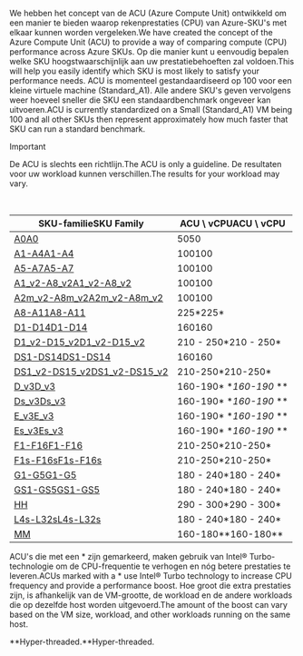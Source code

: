 



<span data-ttu-id="e36ac-101">We hebben het concept van de ACU (Azure Compute Unit) ontwikkeld om een manier te bieden waarop rekenprestaties (CPU) van Azure-SKU's met elkaar kunnen worden vergeleken.</span><span class="sxs-lookup"><span data-stu-id="e36ac-101">We have created the concept of the Azure Compute Unit (ACU) to provide a way of comparing compute (CPU) performance across Azure SKUs.</span></span> <span data-ttu-id="e36ac-102">Op die manier kunt u eenvoudig bepalen welke SKU hoogstwaarschijnlijk aan uw prestatiebehoeften zal voldoen.</span><span class="sxs-lookup"><span data-stu-id="e36ac-102">This will help you easily identify which SKU is most likely to satisfy your performance needs.</span></span>  <span data-ttu-id="e36ac-103">ACU is momenteel gestandaardiseerd op 100 voor een kleine virtuele machine (Standard_A1). Alle andere SKU's geven vervolgens weer hoeveel sneller die SKU een standaardbenchmark ongeveer kan uitvoeren.</span><span class="sxs-lookup"><span data-stu-id="e36ac-103">ACU is currently standardized on a Small (Standard_A1) VM being 100 and all other SKUs then represent approximately how much faster that SKU can run a standard benchmark.</span></span> 

> [!IMPORTANT]
> <span data-ttu-id="e36ac-104">De ACU is slechts een richtlijn.</span><span class="sxs-lookup"><span data-stu-id="e36ac-104">The ACU is only a guideline.</span></span>  <span data-ttu-id="e36ac-105">De resultaten voor uw workload kunnen verschillen.</span><span class="sxs-lookup"><span data-stu-id="e36ac-105">The results for your workload may vary.</span></span> 
> 
> 

<br>

| <span data-ttu-id="e36ac-106">SKU-familie</span><span class="sxs-lookup"><span data-stu-id="e36ac-106">SKU Family</span></span> | <span data-ttu-id="e36ac-107">ACU \ vCPU</span><span class="sxs-lookup"><span data-stu-id="e36ac-107">ACU \ vCPU</span></span> |
| --- | --- |
| [<span data-ttu-id="e36ac-108">A0</span><span class="sxs-lookup"><span data-stu-id="e36ac-108">A0</span></span>](../articles/virtual-machines/windows/sizes-general.md) |<span data-ttu-id="e36ac-109">50</span><span class="sxs-lookup"><span data-stu-id="e36ac-109">50</span></span> |
| [<span data-ttu-id="e36ac-110">A1-A4</span><span class="sxs-lookup"><span data-stu-id="e36ac-110">A1-A4</span></span>](../articles/virtual-machines/windows/sizes-general.md) |<span data-ttu-id="e36ac-111">100</span><span class="sxs-lookup"><span data-stu-id="e36ac-111">100</span></span> |
| [<span data-ttu-id="e36ac-112">A5-A7</span><span class="sxs-lookup"><span data-stu-id="e36ac-112">A5-A7</span></span>](../articles/virtual-machines/windows/sizes-general.md) |<span data-ttu-id="e36ac-113">100</span><span class="sxs-lookup"><span data-stu-id="e36ac-113">100</span></span> |
| [<span data-ttu-id="e36ac-114">A1_v2-A8_v2</span><span class="sxs-lookup"><span data-stu-id="e36ac-114">A1_v2-A8_v2</span></span>](../articles/virtual-machines/windows/sizes-general.md) |<span data-ttu-id="e36ac-115">100</span><span class="sxs-lookup"><span data-stu-id="e36ac-115">100</span></span> |
| [<span data-ttu-id="e36ac-116">A2m_v2-A8m_v2</span><span class="sxs-lookup"><span data-stu-id="e36ac-116">A2m_v2-A8m_v2</span></span>](../articles/virtual-machines/windows/sizes-general.md) |<span data-ttu-id="e36ac-117">100</span><span class="sxs-lookup"><span data-stu-id="e36ac-117">100</span></span> |
| [<span data-ttu-id="e36ac-118">A8-A11</span><span class="sxs-lookup"><span data-stu-id="e36ac-118">A8-A11</span></span>](../articles/virtual-machines/windows/sizes-hpc.md) |<span data-ttu-id="e36ac-119">225*</span><span class="sxs-lookup"><span data-stu-id="e36ac-119">225*</span></span> |
| [<span data-ttu-id="e36ac-120">D1-D14</span><span class="sxs-lookup"><span data-stu-id="e36ac-120">D1-D14</span></span>](../articles/virtual-machines/windows/sizes-general.md) |<span data-ttu-id="e36ac-121">160</span><span class="sxs-lookup"><span data-stu-id="e36ac-121">160</span></span> |
| [<span data-ttu-id="e36ac-122">D1_v2-D15_v2</span><span class="sxs-lookup"><span data-stu-id="e36ac-122">D1_v2-D15_v2</span></span>](../articles/virtual-machines/windows/sizes-general.md) |<span data-ttu-id="e36ac-123">210 - 250*</span><span class="sxs-lookup"><span data-stu-id="e36ac-123">210 - 250*</span></span> |
| [<span data-ttu-id="e36ac-124">DS1-DS14</span><span class="sxs-lookup"><span data-stu-id="e36ac-124">DS1-DS14</span></span>](../articles/virtual-machines/virtual-machines-windows-sizes-memory.md) |<span data-ttu-id="e36ac-125">160</span><span class="sxs-lookup"><span data-stu-id="e36ac-125">160</span></span> |
| [<span data-ttu-id="e36ac-126">DS1_v2-DS15_v2</span><span class="sxs-lookup"><span data-stu-id="e36ac-126">DS1_v2-DS15_v2</span></span>](../articles/virtual-machines/virtual-machines-windows-sizes-memory.md) |<span data-ttu-id="e36ac-127">210-250*</span><span class="sxs-lookup"><span data-stu-id="e36ac-127">210-250*</span></span> |
| [<span data-ttu-id="e36ac-128">D_v3</span><span class="sxs-lookup"><span data-stu-id="e36ac-128">D_v3</span></span>](../articles/virtual-machines/virtual-machines-windows-sizes-general.md) |<span data-ttu-id="e36ac-129">160-190* **</span><span class="sxs-lookup"><span data-stu-id="e36ac-129">160-190* **</span></span> |
| [<span data-ttu-id="e36ac-130">Ds_v3</span><span class="sxs-lookup"><span data-stu-id="e36ac-130">Ds_v3</span></span>](../articles/virtual-machines/virtual-machines-windows-sizes-general.md) |<span data-ttu-id="e36ac-131">160-190* **</span><span class="sxs-lookup"><span data-stu-id="e36ac-131">160-190* **</span></span> |
| [<span data-ttu-id="e36ac-132">E_v3</span><span class="sxs-lookup"><span data-stu-id="e36ac-132">E_v3</span></span>](../articles/virtual-machines/virtual-machines-windows-sizes-memory.md) |<span data-ttu-id="e36ac-133">160-190* **</span><span class="sxs-lookup"><span data-stu-id="e36ac-133">160-190* **</span></span> |
| [<span data-ttu-id="e36ac-134">Es_v3</span><span class="sxs-lookup"><span data-stu-id="e36ac-134">Es_v3</span></span>](../articles/virtual-machines/virtual-machines-windows-sizes-memory.md) |<span data-ttu-id="e36ac-135">160-190* **</span><span class="sxs-lookup"><span data-stu-id="e36ac-135">160-190* **</span></span> |
| [<span data-ttu-id="e36ac-136">F1-F16</span><span class="sxs-lookup"><span data-stu-id="e36ac-136">F1-F16</span></span>](../articles/virtual-machines/windows/sizes-compute.md) |<span data-ttu-id="e36ac-137">210-250*</span><span class="sxs-lookup"><span data-stu-id="e36ac-137">210-250*</span></span> |
| [<span data-ttu-id="e36ac-138">F1s-F16s</span><span class="sxs-lookup"><span data-stu-id="e36ac-138">F1s-F16s</span></span>](../articles/virtual-machines/windows/sizes-compute.md) |<span data-ttu-id="e36ac-139">210-250*</span><span class="sxs-lookup"><span data-stu-id="e36ac-139">210-250*</span></span> |
| [<span data-ttu-id="e36ac-140">G1-G5</span><span class="sxs-lookup"><span data-stu-id="e36ac-140">G1-G5</span></span>](../articles/virtual-machines/virtual-machines-windows-sizes-memory.md) |<span data-ttu-id="e36ac-141">180 - 240*</span><span class="sxs-lookup"><span data-stu-id="e36ac-141">180 - 240*</span></span> |
| [<span data-ttu-id="e36ac-142">GS1-GS5</span><span class="sxs-lookup"><span data-stu-id="e36ac-142">GS1-GS5</span></span>](../articles/virtual-machines/virtual-machines-windows-sizes-memory.md) |<span data-ttu-id="e36ac-143">180 - 240*</span><span class="sxs-lookup"><span data-stu-id="e36ac-143">180 - 240*</span></span> |
| [<span data-ttu-id="e36ac-144">H</span><span class="sxs-lookup"><span data-stu-id="e36ac-144">H</span></span>](../articles/virtual-machines/windows/sizes-hpc.md) |<span data-ttu-id="e36ac-145">290 - 300*</span><span class="sxs-lookup"><span data-stu-id="e36ac-145">290 - 300*</span></span> |
| [<span data-ttu-id="e36ac-146">L4s-L32s</span><span class="sxs-lookup"><span data-stu-id="e36ac-146">L4s-L32s</span></span>](../articles/virtual-machines/windows/sizes-storage.md) |<span data-ttu-id="e36ac-147">180 - 240*</span><span class="sxs-lookup"><span data-stu-id="e36ac-147">180 - 240*</span></span> |
| [<span data-ttu-id="e36ac-148">M</span><span class="sxs-lookup"><span data-stu-id="e36ac-148">M</span></span>](../articles/virtual-machines/virtual-machines-windows-sizes-memory.md) | <span data-ttu-id="e36ac-149">160-180**</span><span class="sxs-lookup"><span data-stu-id="e36ac-149">160-180**</span></span> |

<span data-ttu-id="e36ac-150">ACU's die met een * zijn gemarkeerd, maken gebruik van Intel® Turbo-technologie om de CPU-frequentie te verhogen en nóg betere prestaties te leveren.</span><span class="sxs-lookup"><span data-stu-id="e36ac-150">ACUs marked with a * use Intel® Turbo technology to increase CPU frequency and provide a performance boost.</span></span>  <span data-ttu-id="e36ac-151">Hoe groot die extra prestaties zijn, is afhankelijk van de VM-grootte, de workload en de andere workloads die op dezelfde host worden uitgevoerd.</span><span class="sxs-lookup"><span data-stu-id="e36ac-151">The amount of the boost can vary based on the VM size, workload, and other workloads running on the same host.</span></span>

<span data-ttu-id="e36ac-152">**Hyper-threaded.</span><span class="sxs-lookup"><span data-stu-id="e36ac-152">**Hyper-threaded.</span></span> 
